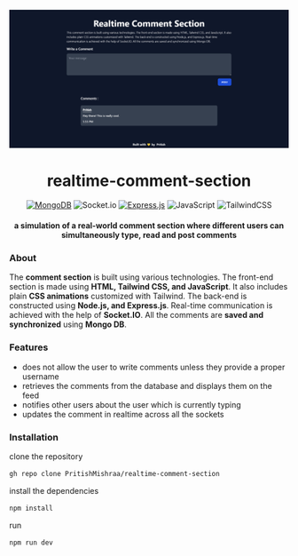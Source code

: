 <p align="center">
  <img src="./public/img/working-screencapture.png" />
</p>

<h1 align="center"> realtime-comment-section </h1>
<div align="center">

[![MongoDB](https://img.shields.io/badge/MongoDB-%234ea94b.svg?style=for-the-badge&logo=mongodb&logoColor=white)](https://www.mongodb.com/)
![Socket.io](https://img.shields.io/badge/Socket.io-black?style=for-the-badge&logo=socket.io&badgeColor=010101)
[![Express.js](https://img.shields.io/badge/express.js-%23404d59.svg?style=for-the-badge&logo=express&logoColor=%2361DAFB)](https://expressjs.com/)
![JavaScript](https://img.shields.io/badge/javascript-%23323330.svg?style=for-the-badge&logo=javascript&logoColor=%23F7DF1E)
![TailwindCSS](https://img.shields.io/badge/tailwindcss-%2338B2AC.svg?style=for-the-badge&logo=tailwind-css&logoColor=white)

</div>
<h4 align="center"> a simulation of a real-world comment section where different users can simultaneously type, read and post comments </h4>

### About
The **comment section** is built using various technologies. The front-end section is made using **HTML, Tailwind CSS, and JavaScript**. It also includes plain **CSS animations** customized with Tailwind. The back-end is constructed using **Node.js, and Express.js**. Real-time communication is achieved with the help of **Socket.IO**. All the comments are **saved and synchronized** using **Mongo DB**.

### Features
- does not allow the user to write comments unless they provide a proper username
- retrieves the comments from the database and displays them on the feed
- notifies other users about the user which is currently typing
- updates the comment in realtime across all the sockets

### Installation
clone the repository
```sh
gh repo clone PritishMishraa/realtime-comment-section
```
install the dependencies
```sh
npm install
```
run 
```sh
npm run dev
```
